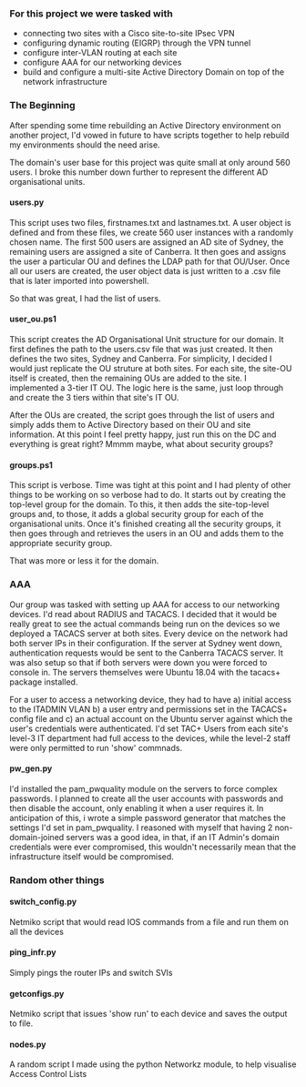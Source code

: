  ### For this project we were tasked with
 
- connecting two sites with a Cisco site-to-site IPsec VPN 
- configuring dynamic routing (EIGRP) through the VPN tunnel
- configure inter-VLAN routing at each site
- configure AAA for our networking devices
- build and configure a multi-site Active Directory Domain on top of the network infrastructure


### The Beginning
After spending some time rebuilding an Active Directory environment on another project, I'd vowed in future to have scripts together to help rebuild my environments should the need arise.

The domain's user base for this project was quite small at only around 560 users. I broke this number down further to represent the different AD organisational units. 

#### users.py
This script uses two files, firstnames.txt and lastnames.txt. A user object is defined and from these files, we create 560 user instances with a randomly chosen name. The first 500 users are assigned an AD site of Sydney, the remaining users are assigned a site of Canberra. It then goes and assigns the user a particular OU and defines the LDAP path for that OU/User. Once all our users are created, the user object data is just written to a .csv file that is later imported into powershell. 

So that was great, I had the list of users.

#### user_ou.ps1
This script creates the AD Organisational Unit structure for our domain. It first defines the path to the users.csv file that was just created. It then defines the two sites, Sydney and Canberra. For simplicity, I decided I would just replicate the OU struture at both sites. For each site, the site-OU itself is created, then the remaining OUs are added to the site. I implemented a 3-tier IT OU. The logic here is the same, just loop through and create the 3 tiers within that site's IT OU.

After the OUs are created, the script goes through the list of users and simply adds them to Active Directory based on their OU and site information. At this point I feel pretty happy, just run this on the DC and everything is great right? Mmmm maybe, what about security groups?

#### groups.ps1
This script is verbose. Time was tight at this point and I had plenty of other things to be working on so verbose had to do. It starts out by creating the top-level group for the domain. To this, it then adds the site-top-level groups and, to those, it adds a global security group for each of the organisational units. Once it's finished creating all the security groups, it then goes through and retrieves the users in an OU and adds them to the appropriate security group.

That was more or less it for the domain.

### AAA
Our group was tasked with setting up AAA for access to our networking devices. I'd read about RADIUS and TACACS. I decided that it would be really great to see the actual commands being run on the devices so we deployed a TACACS server at both sites. Every device on the network had both server IPs in their configuration. If the server at Sydney went down, authentication requests would be sent to the Canberra TACACS server. It was also setup so that if both servers were down you were forced to console in. The servers themselves were Ubuntu 18.04 with the tacacs+ package installed. 

For a user to access a networking device, they had to have a) initial access to the ITADMIN VLAN b) a user entry and permissions set in the TACACS+ config file and c) an actual account on the Ubuntu server against which the user's credentials were authenticated. I'd set TAC+ Users from each site's level-3 IT department had full access to the devices, while the level-2 staff were only permitted to run 'show' commnads. 


#### pw_gen.py
I'd installed the pam_pwquality module on the servers to force complex passwords. I planned to create all the user accounts with passwords and then disable the account, only enabling it when a user requires it. In anticipation of this, i wrote a simple password generator that matches the settings I'd set in pam_pwquality. I reasoned with myself that having 2 non-domain-joined servers was a good idea, in that, if an IT Admin's domain credentials were ever compromised, this wouldn't necessarily mean that the infrastructure itself would be compromised.

### Random other things
#### switch_config.py
Netmiko script that would read IOS commands from a file and run them on all the devices

#### ping_infr.py
Simply pings the router IPs and switch SVIs

#### getconfigs.py
Netmiko script that issues 'show run' to each device and saves the output to file. 

#### nodes.py
A random script I made using the python Networkz module, to help visualise Access Control Lists
